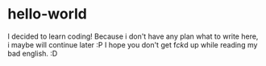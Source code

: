 # hello-world
I decided to learn coding!
Because i don't have any plan what to write here, i maybe will continue later :P
I hope you don't get f*ck*d up while reading my bad english. :D
